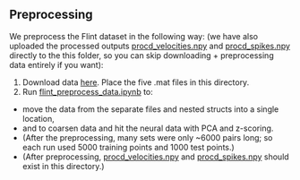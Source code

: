 ## Preprocessing

We preprocess the Flint dataset in the following way:
(we have also uploaded the processed outputs [procd_velocities.npy](procd_velocities.npy) and [procd_spikes.npy](procd_spikes.npy) directly to the this folder, so you can skip downloading + preprocessing data entirely if you want):

1. Download data [here](https://portal.nersc.gov/project/crcns/download/dream/data_sets/Flint_2012). Place the five .mat files in this directory.
2. Run [flint_preprocess_data.ipynb](flint_preprocess_data.ipynb) to:
* move the data from the separate files and nested structs into a single location,
* and to coarsen data and hit the neural data with PCA and z-scoring.
* (After the preprocessing, many sets were only ~6000 pairs long; so each run used 5000 training points and 1000 test points.)
* (After preprocessing, [procd_velocities.npy](procd_velocities.npy) and [procd_spikes.npy](procd_spikes.npy) should exist in this directory.)
